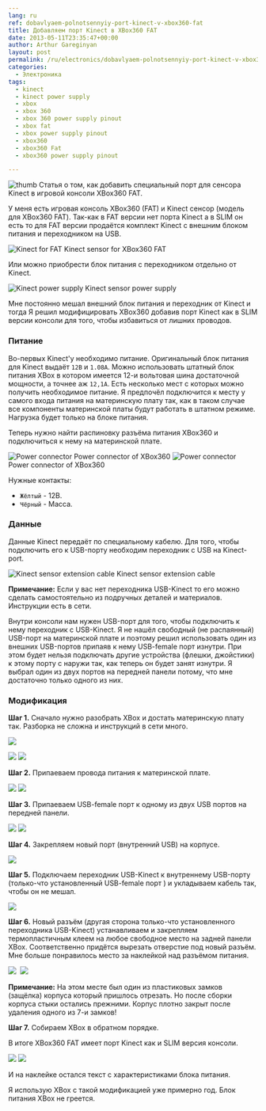 ```yaml
---
lang: ru
ref: dobavlyaem-polnotsennyiy-port-kinect-v-xbox360-fat
title: Добавляем порт Kinect в XBox360 FAT
date: 2013-05-11T23:35:47+00:00
author: Arthur Gareginyan
layout: post
permalink: /ru/electronics/dobavlyaem-polnotsennyiy-port-kinect-v-xbox360-fat.html
categories:
  - Электроника
tags:
  - kinect
  - kinect power supply
  - xbox
  - xbox 360
  - xbox 360 power supply pinout
  - xbox fat
  - xbox power supply pinout
  - xbox360
  - xbox360 Fat
  - xbox360 power supply pinout

---
```


![thumb](/images/kinect-top-hard-01-top.jpg)
Статья о том, как добавить специальный порт для сенсора Kinect в игровой консоли XBox360 FAT.


У меня есть игровая консоль XBox360 (FAT) и Kinect сенсор (модель для XBox360 FAT). Так-как в FAT версии нет порта Kinect а в SLIM он есть то для FAT версии продаётся комплект Kinect с внешним блоком питания и переходником на USB.

<img src="/images/Kinect-for-FAT-300x224.jpeg" alt="Kinect for FAT" />
<caption>Kinect sensor for XBox360 FAT</caption>

Или можно приобрести блок питания с переходником отдельно от Kinect.

<img src="/images/Kinect-power-supply-e1434218521514-300x214.jpg" alt="Kinect power supply" />
<caption>Kinect sensor power supply</caption>

Мне постоянно мешал внешний блок питания и переходник от Kinect и тогда Я решил модифицировать XBox360 добавив порт Kinect как в SLIM версии консоли для того, чтобы избавиться от лишних проводов.


### Питание

Во-первых Kinect'у необходимо питание. Оригинальный блок питания для Kinect выдаёт `12В` и `1.08А`. Можно использовать штатный блок питания XBox в котором имеется 12-и вольтовая шина достаточной мощности, а точнее аж `12,1А`. Есть несколько мест с которых можно получить необходимое питание. Я предпочёл подключится к месту у самого входа питания на материнскую плату так, как в таком случае все компоненты материнской платы будут работать в штатном режиме. Нагрузка будет только на блоке питания.

Теперь нужно найти распиновку разъёма питания XBox360 и подключиться к нему на материнской плате.

<img src="/images/360female-289x300.png" alt="Power connector" />
<caption>Power connector of XBox360</caption>

<img src="/images/PWRConnector-251x300.jpg" alt="Power connector" />
<caption>Power connector of XBox360</caption>

Нужные контакты:

* `Жёлтый` - 12В.
* `Чёрный` - Масса.


### Данные

Данные Kinect передаёт по специальному кабелю. Для того, чтобы подключить его к USB-порту необходим переходник с USB на Kinect-port.

<img src="/images/kinect-extension-cable-e1434218471965-300x135.jpg" alt="Kinect sensor extension cable" />
<caption>Kinect sensor extension cable</caption>

**Примечание:** Если у вас нет переходника USB-Kinect то его можно сделать самостоятельно из подручных деталей и материалов. Инструкции есть в сети.

Внутри консоли нам нужен USB-порт для того, чтобы подключить к нему переходник с USB-Kinect. Я не нашёл свободный (не распаянный) USB-порт на материнской плате и поэтому решил использовать один из внешних USB-портов припаяв к нему USB-female порт изнутри. При этом будет нельзя подключать другие устройства (флешки, джойстики) к этому порту с наружи так, как теперь он будет занят изнутри. Я выбрал один из двух портов на передней панели потому, что мне достаточно только одного из них.


### Модификация

**Шаг 1.** Сначало нужно разобрать XBox и достать материнскую плату так. Разборка не сложна и инструкций в сети много.

<a href="http://mycyberuniverse.com/wp-content/uploads/IMG_1487.jpg" target="_blank"><img class="aligncenter" src="/images/IMG_1487-225x300.jpg" /></a>

<a href="http://mycyberuniverse.com/wp-content/uploads/IMG_1499.jpg" target="_blank"><img class="alignnone" src="/images/IMG_1499-300x225.jpg" /></a> <a href="http://mycyberuniverse.com/wp-content/uploads/IMG_1500.jpg" target="_blank"><img class="alignnone" src="/images/IMG_1500-300x225.jpg" /></a>

**Шаг 2.** Припаеваем провода питания к материнской плате.

<a href="http://mycyberuniverse.com/wp-content/uploads/IMG_1502.jpg" target="_blank"><img class="alignnone" src="/images/IMG_1502-300x225.jpg" /></a> <a href="http://mycyberuniverse.com/wp-content/uploads/IMG_1498.jpg" target="_blank"><img class="alignnone" src="/images/IMG_1498-300x225.jpg" /></a>

**Шаг 3.** Припаеваем USB-female порт к одному из двух USB портов на передней панели.

<a href="http://mycyberuniverse.com/wp-content/uploads/IMG_1507.jpg" target="_blank"><img class="alignnone" src="/images/IMG_1507-300x225.jpg" /></a> <a href="http://mycyberuniverse.com/wp-content/uploads/IMG_1501.jpg" target="_blank"><img class="alignnone" src="/images/IMG_1501-300x225.jpg" /></a>

**Шаг 4.** Закрепляем новый порт (внутренний USB) на корпусе.

<a href="http://mycyberuniverse.com/wp-content/uploads/IMG_1496.jpg" target="_blank"><img class="aligncenter" src="/images/IMG_1496-300x225.jpg" /></a>

**Шаг 5.** Подключаем переходник USB-Kinect к внутреннему USB-порту (только-что установленный USB-female порт ) и укладываем кабель так, чтобы он не мешал.

<a href="http://mycyberuniverse.com/wp-content/uploads/IMG_1493.jpg" target="_blank"><img class="aligncenter" src="/images/IMG_1493-300x225.jpg" /></a>

**Шаг 6.** Новый разъём (другая сторона только-что установленного переходника USB-Kinect) устанавливаем и закрепляем термопластичным клеем на любое свободное место на задней панели XBox. Соответственно придётся вырезать отверстие под новый разъём. Мне больше понравилось место за наклейкой над разъёмом питания.

<a href="http://mycyberuniverse.com/wp-content/uploads/IMG_1494.jpg" target="_blank"><img class="alignleft" src="/images/IMG_1494-300x225.jpg" /></a>  <a href="http://mycyberuniverse.com/wp-content/uploads/IMG_1495.jpg" target="_blank"><img class="alignnone" src="/images/IMG_1495-300x225.jpg" /></a>

**Примечание:** На этом месте был один из пластиковых замков (защёлка) корпуса который пришлось отрезать. Но после сборки корпуса стыки остались прежними. Корпус плотно закрыт после удаления одного из 7-и замков!

**Шаг 7.** Собираем XBox в обратном порядке.

В итоге XBox360 FAT имеет порт Kinect как и SLIM версия консоли.

<a href="http://mycyberuniverse.com/wp-content/uploads/IMG_1489.jpg" target="_blank"><img class="alignnone" src="/images/IMG_1489-225x300.jpg" /></a> <a href="http://mycyberuniverse.com/wp-content/uploads/IMG_1490.jpg" target="_blank"><img class="alignnone" src="/images/IMG_1490-300x225.jpg" /></a>

И на наклейке остался текст с характеристиками блока питания.

Я использую XBox с такой модификацией уже примерно год. Блок питания XBox не греется.
